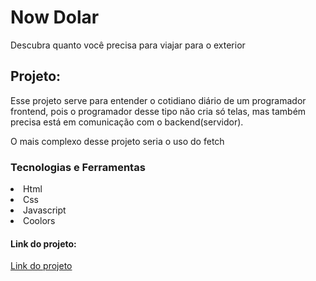 <h1>Now Dolar</h1>
<p>Descubra quanto você precisa para viajar para o exterior</p>

<h2>Projeto:</h2>
<p>Esse projeto serve para entender o cotidiano diário de um programador frontend, pois o programador desse tipo não cria só telas, mas também precisa está em comunicação com o backend(servidor).
<p>O mais complexo desse projeto seria o uso do fetch</p>

<h3>Tecnologias e Ferramentas</h3>
<li>Html
<li>Css
<li>Javascript
<li>Coolors

<h4>Link do projeto:</h4>
<a href="https://heroic-sfogliatella-ea93ec.netlify.app/">Link do projeto</a>